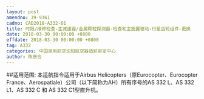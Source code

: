 ```yaml
---
layout: post
amendno: 39-9361
cadno: CAD2018-A332-01
title: 时限/维修检查-主减速器/金属颗粒探测器-检查和主旋翼驱动-行星齿轮组件-更换
date: 2018-03-30 00:00:00 +0800
effdate: 2018-03-30 00:00:00 +0800
tag: A332
categories: 中国民用航空沈阳航空器适航审定中心
author: 陈彦合
---
```


##适用范围:
本适航指令适用于Airbus Helicopters（原Eurocopter、Eurocopter France、Aerospatiale）公司（以下简称为AH）所有序号的AS 332 L、AS 332 L1、AS 332 C 和 AS 332 C1型直升机。

